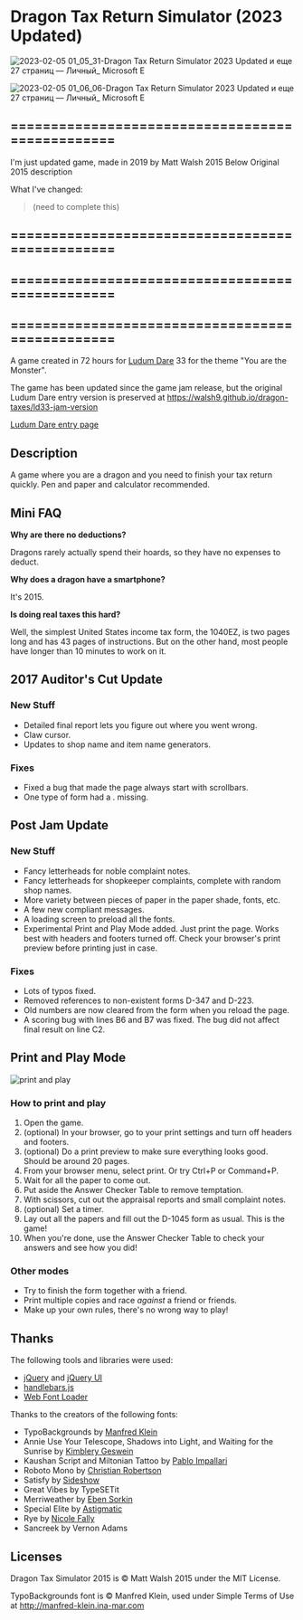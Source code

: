 # Dragon Tax Return Simulator (2023 Updated)

![2023-02-05 01_05_31-Dragon Tax Return Simulator 2023 Updated и еще 27 страниц — Личный_ Microsoft​ E](https://user-images.githubusercontent.com/19730558/216793269-ed1b0422-05ab-4867-b18f-b8195a1eb7a9.png)

![2023-02-05 01_06_06-Dragon Tax Return Simulator 2023 Updated и еще 27 страниц — Личный_ Microsoft​ E](https://user-images.githubusercontent.com/19730558/216793276-cb7c4321-db5b-4741-a3d3-44e03b1fe8d8.png)

## ================================================

I'm just updated game, made in 2019 by Matt Walsh 2015
Below Original 2015 description

What I've changed:

> (need to complete this)

## ================================================
## ================================================
## ================================================

A game created in 72 hours for [Ludum Dare](http://ludumdare.com/) 33 for the theme "You are the Monster".

The game has been updated since the game jam release, but the original Ludum Dare entry version is preserved at https://walsh9.github.io/dragon-taxes/ld33-jam-version

[Ludum Dare entry page](http://ludumdare.com/compo/ludum-dare-33/?action=preview&uid=56320)

## Description

A game where you are a dragon and you need to finish your tax return quickly. Pen and paper and calculator recommended.

## Mini FAQ

**Why are there no deductions?**

Dragons rarely actually spend their hoards, so they have no expenses to deduct.

**Why does a dragon have a smartphone?**

It's 2015.

**Is doing real taxes this hard?**

Well, the simplest United States income tax form, the 1040EZ, is two pages long and has 43 pages of instructions. But on the other hand, most people have longer than 10 minutes to work on it.

## 2017 Auditor's Cut Update

### New Stuff

- Detailed final report lets you figure out where you went wrong.
- Claw cursor.
- Updates to shop name and item name generators.

### Fixes

- Fixed a bug that made the page always start with scrollbars.
- One type of form had a . missing.

## Post Jam Update

### New Stuff
- Fancy letterheads for noble complaint notes.
- Fancy letterheads for shopkeeper complaints, complete with random shop names.
- More variety between pieces of paper in the paper shade, fonts, etc.
- A few new compliant messages.
- A loading screen to preload all the fonts.
- Experimental Print and Play Mode added. Just print the page. Works best with headers and footers turned off. Check your browser's print preview before printing just in case.

### Fixes
- Lots of typos fixed.
- Removed references to non-existent forms D-347 and D-223.
- Old numbers are now cleared from the form when you reload the page.
- A scoring bug with lines B6 and B7 was fixed. The bug did not affect final result on line C2.

## Print and Play Mode

![print and play](https://cloud.githubusercontent.com/assets/6074785/9559413/0b29b692-4dc1-11e5-8e92-00a30b175aee.jpg)

### How to print and play
1. Open the game. 
2. (optional) In your browser, go to your print settings and turn off headers and footers.
3. (optional) Do a print preview to make sure everything looks good. Should be around 20 pages.
4. From your browser menu, select print. Or try Ctrl+P or Command+P.
5. Wait for all the paper to come out.
6. Put aside the Answer Checker Table to remove temptation.
7. With scissors, cut out the appraisal reports and small complaint notes.
8. (optional) Set a timer. 
9. Lay out all the papers and fill out the D-1045 form as usual. This is the game!
10. When you're done, use the Answer Checker Table to check your answers and see how you did!

### Other modes
- Try to finish the form together with a friend.
- Print multiple copies and race *against* a friend or friends.
- Make up your own rules, there's no wrong way to play!

## Thanks

The following tools and libraries were used:

- [jQuery](http://jquery.com) and [jQuery UI](http://jqueryui.com)
- [handlebars.js](http://handlebarsjs.com)
- [Web Font Loader](https://github.com/typekit/webfontloader)

Thanks to the creators of the following fonts:

- TypoBackgrounds by [Manfred Klein](http://manfred-klein.ina-mar.com)
- Annie Use Your Telescope, Shadows into Light, and Waiting for the Sunrise by [Kimblery Geswein](http://www.kimberlygeswein.com)
- Kaushan Script and Miltonian Tattoo by [Pablo Impallari](http://www.impallari.com)
- Roboto Mono by [Christian Robertson](http://betatype.com)
- Satisfy by [Sideshow](http://www.fontbros.com/foundries/sideshow)
- Great Vibes by TypeSETit
- Merriweather by [Eben Sorkin](http://sorkintype.com)
- Special Elite by [Astigmatic](http://www.astigmatic.com)
- Rye by [Nicole Fally](http://www.t-g-d.at)
- Sancreek by Vernon Adams

## Licenses

Dragon Tax Simulator 2015 is © Matt Walsh 2015 under the MIT License.

TypoBackgrounds font is © Manfred Klein, used under Simple Terms of Use at http://manfred-klein.ina-mar.com
